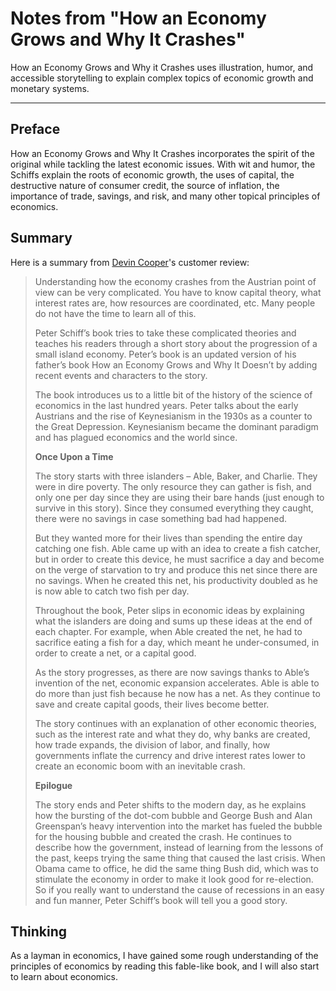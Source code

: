 # Notes from "How an Economy Grows and Why It Crashes"


How an Economy Grows and Why it Crashes uses illustration, humor, and accessible storytelling to explain complex topics of economic growth and monetary systems. 

<!--more-->

---

## Preface

How an Economy Grows and Why It Crashes incorporates the spirit of the original while tackling the latest economic issues. With wit and humor, the Schiffs explain the roots of economic growth, the uses of capital, the destructive nature of consumer credit, the source of inflation, the importance of trade, savings, and risk, and many other topical principles of economics.

## Summary

Here is a summary from [Devin Cooper](https://www.amazon.com/gp/customer-reviews/RP8KO7G6IERSC/ref=cm_cr_getr_d_rvw_ttl?ie=UTF8&ASIN=047052670X)'s customer review:

> Understanding how the economy crashes from the Austrian point of view can be very complicated. You have to know capital theory, what interest rates are, how resources are coordinated, etc. Many people do not have the time to learn all of this.
> 
> Peter Schiff’s book tries to take these complicated theories and teaches his readers through a short story about the progression of a small island economy. Peter’s book is an updated version of his father’s book How an Economy Grows and Why It Doesn’t by adding recent events and characters to the story.
> 
> The book introduces us to a little bit of the history of the science of economics in the last hundred years. Peter talks about the early Austrians and the rise of Keynesianism in the 1930s as a counter to the Great Depression. Keynesianism became the dominant paradigm and has plagued economics and the world since.
> 
> **Once Upon a Time**
> 
> The story starts with three islanders – Able, Baker, and Charlie. They were in dire poverty. The only resource they can gather is fish, and only one per day since they are using their bare hands (just enough to survive in this story). Since they consumed everything they caught, there were no savings in case something bad had happened.
> 
> But they wanted more for their lives than spending the entire day catching one fish. Able came up with an idea to create a fish catcher, but in order to create this device, he must sacrifice a day and become on the verge of starvation to try and produce this net since there are no savings. When he created this net, his productivity doubled as he is now able to catch two fish per day.
> 
> Throughout the book, Peter slips in economic ideas by explaining what the islanders are doing and sums up these ideas at the end of each chapter. For example, when Able created the net, he had to sacrifice eating a fish for a day, which meant he under-consumed, in order to create a net, or a capital good.
> 
> As the story progresses, as there are now savings thanks to Able’s invention of the net, economic expansion accelerates. Able is able to do more than just fish because he now has a net. As they continue to save and create capital goods, their lives become better.
> 
> The story continues with an explanation of other economic theories, such as the interest rate and what they do, why banks are created, how trade expands, the division of labor, and finally, how governments inflate the currency and drive interest rates lower to create an economic boom with an inevitable crash.
> 
> **Epilogue**
> 
> The story ends and Peter shifts to the modern day, as he explains how the bursting of the dot-com bubble and George Bush and Alan Greenspan’s heavy intervention into the market has fueled the bubble for the housing bubble and created the crash. He continues to describe how the government, instead of learning from the lessons of the past, keeps trying the same thing that caused the last crisis. When Obama came to office, he did the same thing Bush did, which was to stimulate the economy in order to make it look good for re-election. So if you really want to understand the cause of recessions in an easy and fun manner, Peter Schiff’s book will tell you a good story.

## Thinking

As a layman in economics, I have gained some rough understanding of the principles of economics by reading this fable-like book, and I will also start to learn about economics.

